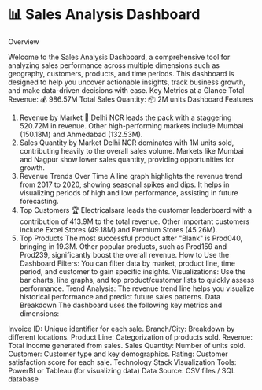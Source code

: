# 📊 Sales Analysis Dashboard
Overview

Welcome to the Sales Analysis Dashboard, a comprehensive tool for analyzing sales performance across multiple dimensions such as geography, customers, products, and time periods. This dashboard is designed to help you uncover actionable insights, track business growth, and make data-driven decisions with ease.
Key Metrics at a Glance
Total Revenue: 💰 986.57M
Total Sales Quantity: 📦 2M units
Dashboard Features
1. Revenue by Market
📍 Delhi NCR leads the pack with a staggering 520.72M in revenue.
Other high-performing markets include Mumbai (150.18M) and Ahmedabad (132.53M).
2. Sales Quantity by Market
Delhi NCR dominates with 1M units sold, contributing heavily to the overall sales volume.
Markets like Mumbai and Nagpur show lower sales quantity, providing opportunities for growth.
3. Revenue Trends Over Time
A line graph highlights the revenue trend from 2017 to 2020, showing seasonal spikes and dips. It helps in visualizing periods of high and low performance, assisting in future forecasting.
4. Top Customers
🏆 Electricalsara leads the customer leaderboard with a contribution of 413.9M to the total revenue.
Other important customers include Excel Stores (49.18M) and Premium Stores (45.26M).
5. Top Products
The most successful product after "Blank" is Prod040, bringing in 19.3M.
Other popular products, such as Prod159 and Prod239, significantly boost the overall revenue.
How to Use the Dashboard
Filters: You can filter data by market, product line, time period, and customer to gain specific insights.
Visualizations: Use the bar charts, line graphs, and top product/customer lists to quickly assess performance.
Trend Analysis: The revenue trend line helps you visualize historical performance and predict future sales patterns.
Data Breakdown
The dashboard uses the following key metrics and dimensions:

Invoice ID: Unique identifier for each sale.
Branch/City: Breakdown by different locations.
Product Line: Categorization of products sold.
Revenue: Total income generated from sales.
Sales Quantity: Number of units sold.
Customer: Customer type and key demographics.
Rating: Customer satisfaction score for each sale.
Technology Stack
Visualization Tools: PowerBI or Tableau (for visualizing data)
Data Source: CSV files / SQL database
